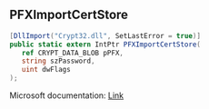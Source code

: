 ## PFXImportCertStore

```csharp
[DllImport("Crypt32.dll", SetLastError = true)]
public static extern IntPtr PFXImportCertStore(
   ref CRYPT_DATA_BLOB pPFX,
   string szPassword,
   uint dwFlags
);
```

Microsoft documentation: [Link](https://docs.microsoft.com/en-us/windows/win32/api/wincrypt/nf-wincrypt-pfximportcertstore)
